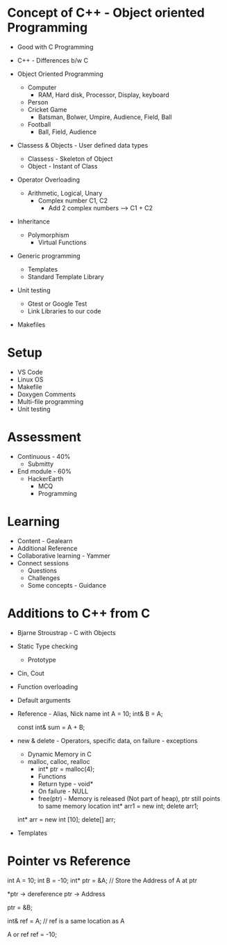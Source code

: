 # Concept of C++ - Object oriented Programming
* Good with C Programming
* C++ - Differences b/w C 

* Object Oriented Programming
    * Computer
        * RAM, Hard disk, Processor, Display, keyboard
    * Person
    * Cricket Game
        * Batsman, Bolwer, Umpire, Audience, Field, Ball
    * Football
        * Ball, Field, Audience

* Classess & Objects    - User defined data types
    * Classess - Skeleton of Object
    * Object - Instant of Class
* Operator Overloading
    * Arithmetic, Logical, Unary
        * Complex number    C1, C2
            * Add 2 complex numbers --> C1 + C2
* Inheritance
    * Polymorphism
        * Virtual Functions
* Generic programming
    * Templates
    * Standard Template Library

* Unit testing
    * Gtest or Google Test
    * Link Libraries to our code
* Makefiles

# Setup
* VS Code
* Linux OS
* Makefile
* Doxygen Comments
* Multi-file programming
* Unit testing

# Assessment
* Continuous    - 40%
    * Submitty
* End module    - 60%
    * HackerEarth
        * MCQ 
        * Programming

# Learning
* Content - Gealearn
* Additional Reference
* Collaborative learning - Yammer
* Connect sessions
    * Questions
    * Challenges
    * Some concepts - Guidance

# Additions to C++ from C
* Bjarne Stroustrap - C with Objects
* Static Type checking
    * Prototype 
* Cin, Cout
* Function overloading
* Default arguments
* Reference  - Alias, Nick name
    int A = 10;
    int& B = A;

    const int& sum = A + B;

* new & delete  - Operators, specific data, on failure - exceptions
    * Dynamic Memory in C
    * malloc, calloc, realloc 
        * int* ptr = malloc(4);
        * Functions
        * Return type - void*
        * On failure - NULL
        * free(ptr) - Memory is released (Not part of heap), ptr still points to same memory location
    int* arr1 = new int;
    delete arr1;

    int* arr = new int [10];
    delete[] arr;

* Templates


# Pointer vs Reference

int A = 10;
int B = -10;
int* ptr = &A;  // Store the Address of A at ptr

*ptr -> dereference
ptr  -> Address

ptr = &B;

int& ref = A;   // ref is a same location as A

A or ref 
ref = -10;